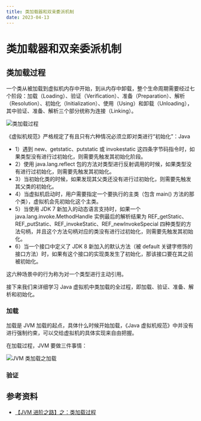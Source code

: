 ```yaml
---
title: 类加载器和双亲委派机制
date: 2023-04-13
---
```


# 类加载器和双亲委派机制

## 类加载过程

一个类从被加载到虚拟机内存中开始，到从内存中卸载，整个生命周期需要经过七个阶段：加载（Loading）、验证（Verification）、准备（Preparation）、解析（Resolution）、初始化（Initialization）、使用（Using）和卸载（Unloading），其中验证、准备、解析三个部分统称为连接（Linking）。

![类加载过程](https://cdn.jsdelivr.net/gh/AlexChen68/OSS@master/blog/java/类加载过程.jpeg)

《虚拟机规范》严格规定了有且只有六种情况必须立即对类进行“初始化”：Java 

- 1）遇到 new、getstatic、putstatic 或 invokestatic 这四条字节码指令时，如果类型没有进行过初始化，则需要先触发其初始化阶段。
- 2）使用 java.lang.reflect 包的方法对类型进行反射调用的时候，如果类型没有进行过初始化，则需要先触发其初始化。
- 3）当初始化类的时候，如果发现其父类还没有进行过初始化，则需要先触发其父类的初始化。
- 4）当虚拟机启动时，用户需要指定一个要执行的主类（包含 main() 方法的那个类），虚拟机会先初始化这个主类。
- 5）当使用 JDK 7 新加入的动态语言支持时，如果一个 java.lang.invoke.MethodHandle 实例最后的解析结果为 REF_getStatic、REF_putStatic、REF_invokeStatic、REF_newInvokeSpecial 四种类型的方法句柄，并且这个方法句柄对应的类没有进行过初始化，则需要先触发其初始化。
- 6）当一个接口中定义了 JDK 8 新加入的默认方法（被 default 关键字修饰的接口方法）时，如果有这个接口的实现类发生了初始化，那该接口要在其之前被初始化。

这六种场景中的行为称为对一个类型进行主动引用。

接下来我们来详细学习 Java 虚拟机中类加载的全过程，即加载、验证、准备、解析和初始化。

### 加载

加载是 JVM 加载的起点，具体什么时候开始加载，《Java 虚拟机规范》中并没有进行强制约束，可以交给虚拟机的具体实现来自由把握。

在加载过程，JVM 要做三件事情：

![JVM 类加载之加载](https://cdn.jsdelivr.net/gh/AlexChen68/OSS@master/blog/java/JVM类加载之加载.webp)

### 验证

## 参考资料

- [【JVM 进阶之路】之：类加载过程](https://zhuanlan.zhihu.com/p/375698188)
